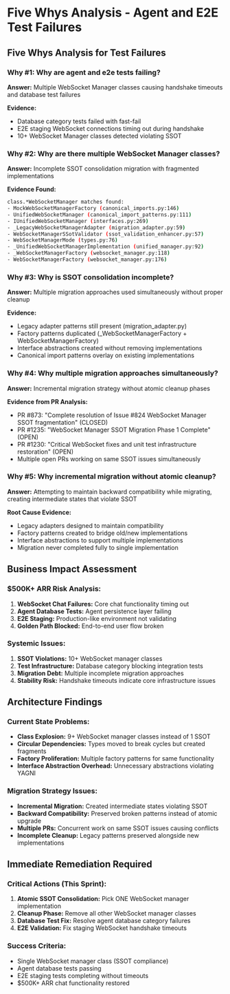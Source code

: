 # Five Whys Analysis - Agent and E2E Test Failures

## Five Whys Analysis for Test Failures

### Why #1: Why are agent and e2e tests failing?
**Answer:** Multiple WebSocket Manager classes causing handshake timeouts and database test failures

**Evidence:**
- Database category tests failed with fast-fail
- E2E staging WebSocket connections timing out during handshake
- 10+ WebSocket Manager classes detected violating SSOT

### Why #2: Why are there multiple WebSocket Manager classes?
**Answer:** Incomplete SSOT consolidation migration with fragmented implementations

**Evidence Found:**
```bash
class.*WebSocketManager matches found:
- MockWebSocketManagerFactory (canonical_imports.py:146)
- UnifiedWebSocketManager (canonical_import_patterns.py:111)
- IUnifiedWebSocketManager (interfaces.py:269)
- _LegacyWebSocketManagerAdapter (migration_adapter.py:59)
- WebSocketManagerSSotValidator (ssot_validation_enhancer.py:57)
- WebSocketManagerMode (types.py:76)
- _UnifiedWebSocketManagerImplementation (unified_manager.py:92)
- _WebSocketManagerFactory (websocket_manager.py:118)
- WebSocketManagerFactory (websocket_manager.py:176)
```

### Why #3: Why is SSOT consolidation incomplete?
**Answer:** Multiple migration approaches used simultaneously without proper cleanup

**Evidence:**
- Legacy adapter patterns still present (migration_adapter.py)
- Factory patterns duplicated (_WebSocketManagerFactory + WebSocketManagerFactory)
- Interface abstractions created without removing implementations
- Canonical import patterns overlay on existing implementations

### Why #4: Why multiple migration approaches simultaneously?
**Answer:** Incremental migration strategy without atomic cleanup phases

**Evidence from PR Analysis:**
- PR #873: "Complete resolution of Issue #824 WebSocket Manager SSOT fragmentation" (CLOSED)
- PR #1235: "WebSocket Manager SSOT Migration Phase 1 Complete" (OPEN)
- PR #1230: "Critical WebSocket fixes and unit test infrastructure restoration" (OPEN)
- Multiple open PRs working on same SSOT issues simultaneously

### Why #5: Why incremental migration without atomic cleanup?
**Answer:** Attempting to maintain backward compatibility while migrating, creating intermediate states that violate SSOT

**Root Cause Evidence:**
- Legacy adapters designed to maintain compatibility
- Factory patterns created to bridge old/new implementations
- Interface abstractions to support multiple implementations
- Migration never completed fully to single implementation

## Business Impact Assessment

### $500K+ ARR Risk Analysis:
1. **WebSocket Chat Failures:** Core chat functionality timing out
2. **Agent Database Tests:** Agent persistence layer failing
3. **E2E Staging:** Production-like environment not validating
4. **Golden Path Blocked:** End-to-end user flow broken

### Systemic Issues:
1. **SSOT Violations:** 10+ WebSocket manager classes
2. **Test Infrastructure:** Database category blocking integration tests
3. **Migration Debt:** Multiple incomplete migration approaches
4. **Stability Risk:** Handshake timeouts indicate core infrastructure issues

## Architecture Findings

### Current State Problems:
- **Class Explosion:** 9+ WebSocket manager classes instead of 1 SSOT
- **Circular Dependencies:** Types moved to break cycles but created fragments
- **Factory Proliferation:** Multiple factory patterns for same functionality
- **Interface Abstraction Overhead:** Unnecessary abstractions violating YAGNI

### Migration Strategy Issues:
- **Incremental Migration:** Created intermediate states violating SSOT
- **Backward Compatibility:** Preserved broken patterns instead of atomic upgrade
- **Multiple PRs:** Concurrent work on same SSOT issues causing conflicts
- **Incomplete Cleanup:** Legacy patterns preserved alongside new implementations

## Immediate Remediation Required

### Critical Actions (This Sprint):
1. **Atomic SSOT Consolidation:** Pick ONE WebSocket manager implementation
2. **Cleanup Phase:** Remove all other WebSocket manager classes
3. **Database Test Fix:** Resolve agent database category failures
4. **E2E Validation:** Fix staging WebSocket handshake timeouts

### Success Criteria:
- Single WebSocket manager class (SSOT compliance)
- Agent database tests passing
- E2E staging tests completing without timeouts
- $500K+ ARR chat functionality restored